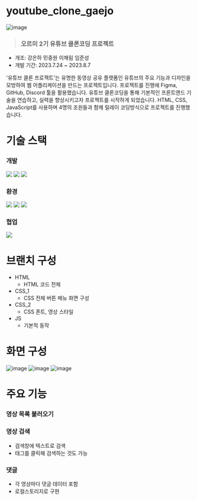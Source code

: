 # youtube_clone_gaejo
![image](https://github.com/MinJoongWon/youtube_clone_gaejo/assets/62634206/4fd8e5a1-8b41-4f7e-a953-408f6a516802)
> ### 오르미 2기 유튜브 클론코딩 프로젝트
- 개조: 강은하 민중원 이채림 임준성  
- 개발 기간: 2023.7.24 ~ 2023.8.7  

'유튜브 클론 프로젝트'는 유명한 동영상 공유 플랫폼인 유튜브의 주요 기능과 디자인을 모방하여 웹 어플리케이션을 만드는 프로젝트입니다. 프로젝트를 진행에 Figma, GitHub, Discord 툴을 활용했습니다. 유튜브 클론코딩을 통해 기본적인 프론트앤드 기술을 연습하고, 실력을 향상시키고자 프로젝트를 시작하게 되었습니다. HTML, CSS, JavaScript를 사용하며 4명의 조원들과 함께 릴레이 코딩방식으로 프로젝트를 진행했습니다.

# 기술 스택
### 개발
<img src="https://img.shields.io/badge/html5-E34F26?style=flat-square&logo=html5&logoColor=white"> <img src="https://img.shields.io/badge/javascript-F7DF1E?style=flat-square&logo=javascript&logoColor=white"> <img src="https://img.shields.io/badge/css3-1572B6?style=flat-square&logo=css3&logoColor=white">  

### 환경
<img src="https://img.shields.io/badge/visual studio code-007ACC?style=flat-square&logo=visualstudiocode&logoColor=white"> <img src="https://img.shields.io/badge/git-F05032?style=flat-square&logo=git&logoColor=white"> <img src="https://img.shields.io/badge/github-181717?style=flat-square&logo=github&logoColor=white">

### 협업
<img src="https://img.shields.io/badge/discord-5865F2?style=flat-square&logo=discord&logoColor=white">


# 브랜치 구성
- HTML
  - HTML 코드 전체
- CSS_1
  - CSS 전체 버튼 메뉴 화면 구성
- CSS_2
  - CSS 폰트, 영상 스타일
- JS
  - 기본적 동작

# 화면 구성
![image](https://github.com/MinJoongWon/youtube_clone_gaejo/assets/62634206/abd61279-4782-427f-84f2-16fd690cd56b)
![image](https://github.com/MinJoongWon/youtube_clone_gaejo/assets/62634206/472fddde-41b1-45d0-a465-58078c8c3dc6)
![image](https://github.com/MinJoongWon/youtube_clone_gaejo/assets/62634206/99831b59-933e-4c00-b2dc-8cab247ed80d)


# 주요 기능
### 영상 목록 불러오기

### 영상 검색
- 검색창에 텍스트로 검색
- 태그를 클릭해 검색하는 것도 가능

### 댓글
- 각 영상마다 댓글 데이터 포함
- 로컬스토리지로 구현
